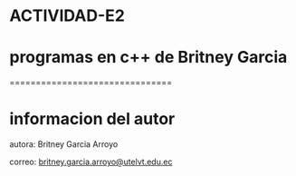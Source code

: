 # ACTIVIDAD-E2
# programas en c++ de Britney Garcia 
===============================
# informacion del autor

autora: Britney Garcia Arroyo

correo: britney.garcia.arroyo@utelvt.edu.ec

